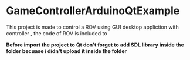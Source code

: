 # GameControllerArduinoQtExample

This project is made to control a ROV using GUI desktop appliction with controller , the code of ROV is included to



**Before import the project to Qt don't forget to add SDL library inside the folder becuase i didn't upload it inside the folder**
